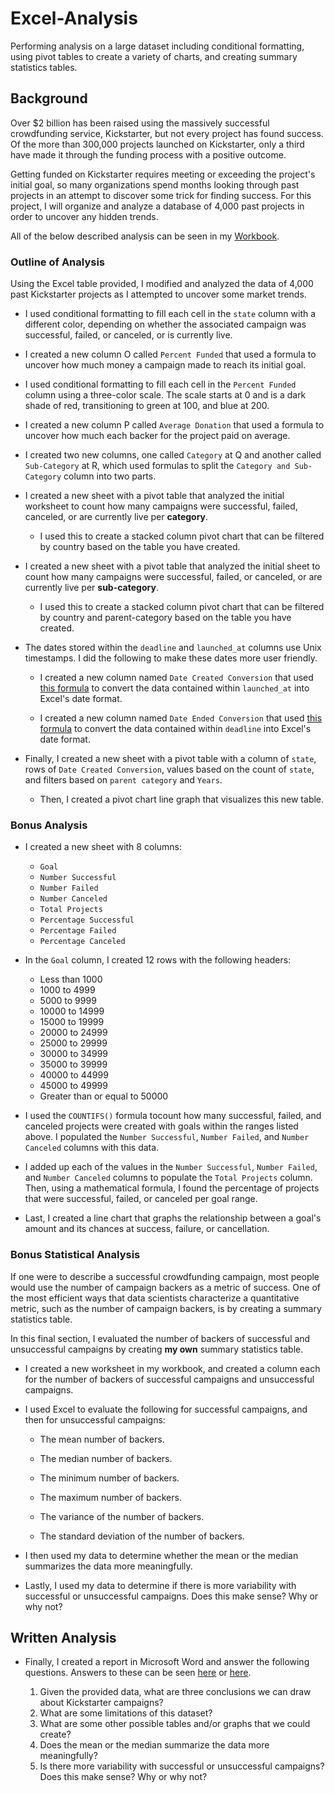 # Excel-Analysis
Performing analysis on a large dataset including conditional formatting, using pivot tables to create a variety of charts, and creating summary statistics tables.

## Background

Over $2 billion has been raised using the massively successful crowdfunding service, Kickstarter, but not every project has found success. Of the more than 300,000 projects launched on Kickstarter, only a third have made it through the funding process with a positive outcome.

Getting funded on Kickstarter requires meeting or exceeding the project's initial goal, so many organizations spend months looking through past projects in an attempt to discover some trick for finding success. For this project, I will organize and analyze a database of 4,000 past projects in order to uncover any hidden trends.

All of the below described analysis can be seen in my [Workbook](Workbook.xlsx).

### Outline of Analysis

Using the Excel table provided, I modified and analyzed the data of 4,000 past Kickstarter projects as I attempted to uncover some market trends.

* I used conditional formatting to fill each cell in the `state` column with a different color, depending on whether the associated campaign was successful, failed, or canceled, or is currently live.

* I created a new column O called `Percent Funded` that used a formula to uncover how much money a campaign made to reach its initial goal.

* I used conditional formatting to fill each cell in the `Percent Funded` column using a three-color scale. The scale starts at 0 and is a dark shade of red, transitioning to green at 100, and blue at 200.

* I created a new column P called `Average Donation` that used a formula to uncover how much each backer for the project paid on average.

* I created two new columns, one called `Category` at Q and another called `Sub-Category` at R, which used formulas to split the `Category and Sub-Category` column into two parts.

* I created a new sheet with a pivot table that analyzed the initial worksheet to count how many campaigns were successful, failed, canceled, or are currently live per **category**.

    * I used this to create a stacked column pivot chart that can be filtered by country based on the table you have created.

* I created a new sheet with a pivot table that analyzed the initial sheet to count how many campaigns were successful, failed, or canceled, or are currently live per **sub-category**.

    * I used this to create a stacked column pivot chart that can be filtered by country and parent-category based on the table you have created.

* The dates stored within the `deadline` and `launched_at` columns use Unix timestamps. I did the following to make these dates more user friendly.

  * I created a new column named `Date Created Conversion` that used [this formula](https://www.extendoffice.com/documents/excel/2473-excel-timestamp-to-date.html) to convert the data contained within `launched_at` into Excel's date format.

  * I created a new column named `Date Ended Conversion` that used [this formula](https://www.extendoffice.com/documents/excel/2473-excel-timestamp-to-date.html) to convert the data contained within `deadline` into Excel's date format.

* Finally, I created a new sheet with a pivot table with a column of `state`, rows of `Date Created Conversion`, values based on the count of `state`, and filters based on `parent category` and `Years`.

  * Then, I created a pivot chart line graph that visualizes this new table.

### Bonus Analysis

* I created a new sheet with 8 columns:

  * `Goal`
  * `Number Successful`
  * `Number Failed`
  * `Number Canceled`
  * `Total Projects`
  * `Percentage Successful`
  * `Percentage Failed`
  * `Percentage Canceled`

* In the `Goal` column, I created 12 rows with the following headers:

  * Less than 1000
  * 1000 to 4999
  * 5000 to 9999
  * 10000 to 14999
  * 15000 to 19999
  * 20000 to 24999
  * 25000 to 29999
  * 30000 to 34999
  * 35000 to 39999
  * 40000 to 44999
  * 45000 to 49999
  * Greater than or equal to 50000

* I used the `COUNTIFS()` formula tocount how many successful, failed, and canceled projects were created with goals within the ranges listed above. I populated the `Number Successful`, `Number Failed`, and `Number Canceled` columns with this data.

* I added up each of the values in the `Number Successful`, `Number Failed`, and `Number Canceled` columns to populate the `Total Projects` column. Then, using a mathematical formula, I found the percentage of projects that were successful, failed, or canceled per goal range.

* Last, I created a line chart that graphs the relationship between a goal's amount and its chances at success, failure, or cancellation.

### Bonus Statistical Analysis

If one were to describe a successful crowdfunding campaign, most people would use the number of campaign backers as a metric of success. One of the most efficient ways that data scientists characterize a quantitative metric, such as the number of campaign backers, is by creating a summary statistics table.

In this final section, I evaluated the number of backers of successful and unsuccessful campaigns by creating **my own** summary statistics table.

* I created a new worksheet in my workbook, and created a column each for the number of backers of successful campaigns and unsuccessful campaigns.

* I used Excel to evaluate the following for successful campaigns, and then for unsuccessful campaigns:

  * The mean number of backers.

  * The median number of backers.

  * The minimum number of backers.

  * The maximum number of backers.

  * The variance of the number of backers.

  * The standard deviation of the number of backers.

* I then used my data to determine whether the mean or the median summarizes the data more meaningfully.

* Lastly, I used my data to determine if there is more variability with successful or unsuccessful campaigns. Does this make sense? Why or why not?

## Written Analysis
* Finally, I created a report in Microsoft Word and answer the following questions. Answers to these can be seen [here](Analysis.md) or [here](Analysis.docx).

    1. Given the provided data, what are three conclusions we can draw about Kickstarter campaigns?
    2. What are some limitations of this dataset?
    3. What are some other possible tables and/or graphs that we could create?
    4. Does the mean or the median summarize the data more meaningfully?
    5. Is there more variability with successful or unsuccessful campaigns? Does this make sense? Why or why not?
